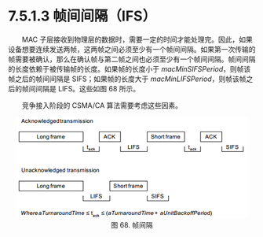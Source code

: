 # 7.5.1.3 帧间间隔（IFS）

　　MAC 子层接收到物理层的数据时，需要一定的时间才能处理完。因此，如果设备想要连续发送两帧，这两帧之间必须至少有一个帧间间隔。如果第一次传输的帧需要被确认，那么在确认帧与第二帧之间也必须至少有一个帧间间隔。帧间间隔的长度依赖于被传输帧的长度。如果帧的长度小于 *macMinSIFSPeriod*，则帧该帧之后的帧间间隔是 SIFS；如果帧的长度大于 *macMinLIFSPeriod*，则帧该帧之后的帧间间隔是 LIFS。这些如图 68 所示。

　　竞争接入阶段的 CSMA/CA 算法需要考虑这些因素。
<center><img src="../images/Image 68.png"/></center>
<center>图 68. 帧间隔</center>
